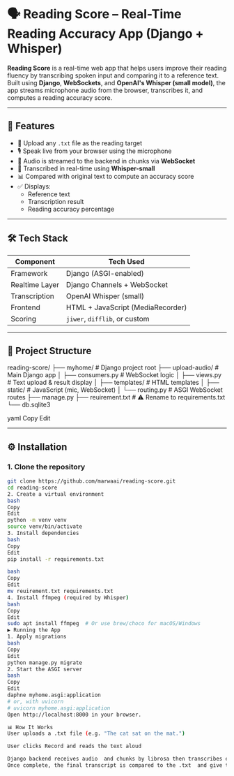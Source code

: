 # 🗣️ Reading Score – Real-Time Reading Accuracy App (Django + Whisper)

**Reading Score** is a real-time web app that helps users improve their reading fluency by transcribing spoken input and comparing it to a reference text. Built using **Django**, **WebSockets**, and **OpenAI's Whisper (small model)**, the app streams microphone audio from the browser, transcribes it, and computes a reading accuracy score.

---

## 🚀 Features

- 📄 Upload any `.txt` file as the reading target
- 🎙️ Speak live from your browser using the microphone
- 🔁 Audio is streamed to the backend in chunks via **WebSocket**
- 🧠 Transcribed in real-time using **Whisper-small**
- 📊 Compared with original text to compute an accuracy score
- ✅ Displays:
  - Reference text
  - Transcription result
  - Reading accuracy percentage

---

## 🛠️ Tech Stack

| Component      | Tech Used                     |
|----------------|-------------------------------|
| Framework      | Django (ASGI-enabled)         |
| Realtime Layer | Django Channels + WebSocket   |
| Transcription  | OpenAI Whisper (small)        |
| Frontend       | HTML + JavaScript (MediaRecorder) |
| Scoring        | `jiwer`, `difflib`, or custom |

---

## 📂 Project Structure

reading-score/
├── myhome/ # Django project root
├── upload-audio/ # Main Django app
│ ├── consumers.py # WebSocket logic
│ ├── views.py # Text upload & result display
│ ├── templates/ # HTML templates
│ ├── static/ # JavaScript (mic, WebSocket)
│ └── routing.py # ASGI WebSocket routes
├── manage.py
├── reuirement.txt # ⚠️ Rename to requirements.txt
└── db.sqlite3

yaml
Copy
Edit

---

## ⚙️ Installation

### 1. Clone the repository

```bash
git clone https://github.com/marwaai/reading-score.git
cd reading-score
2. Create a virtual environment
bash
Copy
Edit
python -m venv venv
source venv/bin/activate
3. Install dependencies
bash
Copy
Edit
pip install -r requirements.txt

bash
Copy
Edit
mv reuirement.txt requirements.txt
4. Install ffmpeg (required by Whisper)
bash
Copy
Edit
sudo apt install ffmpeg  # Or use brew/choco for macOS/Windows
▶️ Running the App
1. Apply migrations
bash
Copy
Edit
python manage.py migrate
2. Start the ASGI server
bash
Copy
Edit
daphne myhome.asgi:application
# or, with uvicorn
# uvicorn myhome.asgi:application
Open http://localhost:8000 in your browser.

📊 How It Works
User uploads a .txt file (e.g. "The cat sat on the mat.")

User clicks Record and reads the text aloud

Django backend receives audio  and chunks by librosa then transcribes each using Whisper-small and send it chunk by chunk to front end as if it streaming.
Once complete, the final transcript is compared to the .txt  and give transcription with score (precentage of correct char compare to original).
